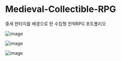 # Medieval-Collectible-RPG
중세 판타지를 배경으로 한 수집형 전략RPG 포트폴리오

![image](https://github.com/user-attachments/assets/9454aa90-1858-4ac5-8ba9-101bbab8f3c1)

![image](https://github.com/user-attachments/assets/eacb4447-9626-4432-991b-cc719b25389f)

![image](https://github.com/user-attachments/assets/38a3494a-de9e-42b4-a4e1-a8558b1477b2)
